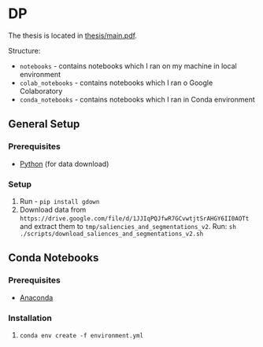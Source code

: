 # DP

The thesis is located in [thesis/main.pdf](./thesis/main.pdf).

Structure:
- `notebooks` - contains notebooks which I ran on my machine in local environment
- `colab_notebooks` - contains notebooks which I ran o Google Colaboratory
- `conda_notebooks` - contains notebooks which I ran in Conda environment

## General Setup

### Prerequisites

- [Python](https://www.python.org/) (for data download)

### Setup

1. Run - `pip install gdown`
1. Download data from `https://drive.google.com/file/d/1JJIqPQJfwR7GCvwtjtSrAHGY6II0AOTt` and extract them to `tmp/saliencies_and_segmentations_v2`. Run: `sh ./scripts/download_saliences_and_segmentations_v2.sh` 

## Conda Notebooks

### Prerequisites

- [Anaconda](https://anaconda.com/anaconda/install)

### Installation

1. `conda env create -f environment.yml`
